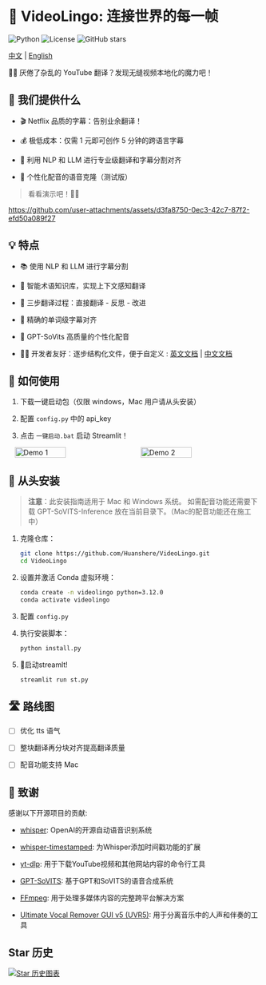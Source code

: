 # 🌉 VideoLingo: 连接世界的每一帧

![Python](https://img.shields.io/badge/python-v3.12-blue.svg)
![License](https://img.shields.io/badge/license-MIT-green.svg)
![GitHub stars](https://img.shields.io/github/stars/Huanshere/VideoLingo.svg)

[中文](README.md) | [English](README.en.md)

🎥✨ 厌倦了杂乱的 YouTube 翻译？发现无缝视频本地化的魔力吧！

## 🌟 我们提供什么

- 🎬 Netflix 品质的字幕：告别业余翻译！
  
- 💰 极低成本：仅需 1 元即可创作 5 分钟的跨语言字幕
  
- 🤖 利用 NLP 和 LLM 进行专业级翻译和字幕分割对齐

- 🎤 个性化配音的语音克隆（测试版）

> 看看演示吧！🚀💪

https://github.com/user-attachments/assets/d3fa8750-0ec3-42c7-87f2-efd50a089f27

## 💡 特点

- 📚 使用 NLP 和 LLM 进行字幕分割

- 🧠 智能术语知识库，实现上下文感知翻译

- 🔄 三步翻译过程：直接翻译 - 反思 - 改进

- 🎯 精确的单词级字幕对齐

- 🎤 GPT-SoVits 高质量的个性化配音

- 👨‍💻 开发者友好：逐步结构化文件，便于自定义 : [英文文档](./docs/README_guide_en.md) | [中文文档](./docs/README_guide_zh.md)

## 🎯 如何使用

1. 下载一键启动包（仅限 windows，Mac 用户请从头安装）

2. 配置 `config.py` 中的 api_key

3. 点击 `一键启动.bat` 启动 Streamlit！

<div style="display: flex; justify-content: space-around;">
  <img src="https://github.com/user-attachments/assets/4c41b498-574d-457b-80de-fefbede731e1" alt="Demo 1" width="45%" />
  <img src="https://github.com/user-attachments/assets/210ba9e6-1f8a-41d7-a8d5-d0d6fd96deea" alt="Demo 2" width="45%" />
</div>


## 🚀 从头安装

> **注意**：此安装指南适用于 Mac 和 Windows 系统。
> 如需配音功能还需要下载 GPT-SoVITS-Inference 放在当前目录下。（Mac的配音功能还在施工中）

1. 克隆仓库：
   ```bash
   git clone https://github.com/Huanshere/VideoLingo.git
   cd VideoLingo
   ```

2. 设置并激活 Conda 虚拟环境：
   ```bash
   conda create -n videolingo python=3.12.0
   conda activate videolingo
   ```

3. 配置 `config.py`

4. 执行安装脚本：
   ```bash
   python install.py
   ```

5. 🎉启动streamlt!
   ```bash
   streamlit run st.py
   ```

## 🛣️ 路线图

- [ ] 优化 tts 语气

- [ ] 整块翻译再分块对齐提高翻译质量

- [ ] 配音功能支持 Mac

## 🙏 致谢

感谢以下开源项目的贡献:

- [whisper](https://github.com/openai/whisper): OpenAI的开源自动语音识别系统

- [whisper-timestamped](https://github.com/linto-ai/whisper-timestamped): 为Whisper添加时间戳功能的扩展
- [yt-dlp](https://github.com/yt-dlp/yt-dlp): 用于下载YouTube视频和其他网站内容的命令行工具
- [GPT-SoVITS](https://github.com/RVC-Project/GPT-SoVITS): 基于GPT和SoVITS的语音合成系统
- [FFmpeg](https://github.com/FFmpeg/FFmpeg): 用于处理多媒体内容的完整跨平台解决方案
- [Ultimate Vocal Remover GUI v5 (UVR5)](https://github.com/Anjok07/ultimatevocalremovergui): 用于分离音乐中的人声和伴奏的工具

## Star 历史

[![Star 历史图表](https://api.star-history.com/svg?repos=Huanshere/VideoLingo&type=Timeline)](https://star-history.com/#Huanshere/VideoLingo)

